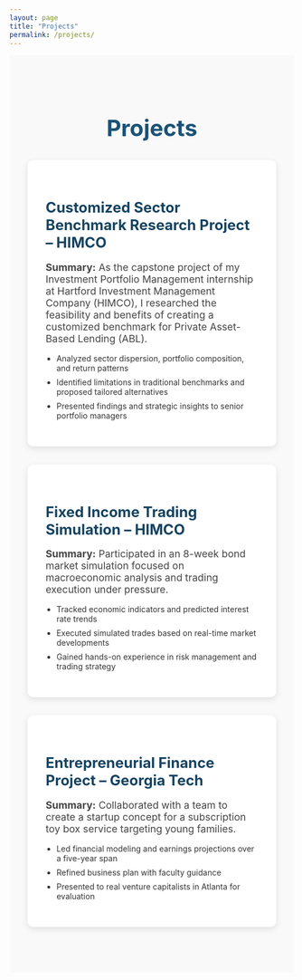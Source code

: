 ```yaml
---
layout: page
title: "Projects"
permalink: /projects/
---
```


<div class="section-wrapper">
  <h1 class="section-title">Projects</h1>

  <div class="project">
    <h2>Customized Sector Benchmark Research Project – HIMCO</h2>
    <p><strong>Summary:</strong> As the capstone project of my Investment Portfolio Management internship at Hartford Investment Management Company (HIMCO), I researched the feasibility and benefits of creating a customized benchmark for Private Asset-Based Lending (ABL).</p>
    <ul>
      <li>Analyzed sector dispersion, portfolio composition, and return patterns</li>
      <li>Identified limitations in traditional benchmarks and proposed tailored alternatives</li>
      <li>Presented findings and strategic insights to senior portfolio managers</li>
    </ul>
  </div>

  <div class="project">
    <h2>Fixed Income Trading Simulation – HIMCO</h2>
    <p><strong>Summary:</strong> Participated in an 8-week bond market simulation focused on macroeconomic analysis and trading execution under pressure.</p>
    <ul>
      <li>Tracked economic indicators and predicted interest rate trends</li>
      <li>Executed simulated trades based on real-time market developments</li>
      <li>Gained hands-on experience in risk management and trading strategy</li>
    </ul>
  </div>

  <div class="project">
    <h2>Entrepreneurial Finance Project – Georgia Tech</h2>
    <p><strong>Summary:</strong> Collaborated with a team to create a startup concept for a subscription toy box service targeting young families.</p>
    <ul>
      <li>Led financial modeling and earnings projections over a five-year span</li>
      <li>Refined business plan with faculty guidance</li>
      <li>Presented to real venture capitalists in Atlanta for evaluation</li>
    </ul>
  </div>
</div>

<style>
.section-wrapper {
  padding: 3rem 2rem;
  background-color: #f9f9f9;
}

.section-title {
  font-size: 2.5rem;
  color: #1a5276;
  margin-bottom: 2rem;
  text-align: center;
}

.project {
  background: white;
  border-radius: 10px;
  padding: 2rem;
  margin-bottom: 2rem;
  box-shadow: 0 4px 12px rgba(0, 0, 0, 0.1);
}

.project h2 {
  font-size: 1.6rem;
  color: #154360;
  margin-bottom: 0.5rem;
}

.project p {
  font-size: 1.1rem;
  color: #444;
  margin-bottom: 1rem;
}

.project ul {
  padding-left: 1.2rem;
  color: #333;
}

.project ul li {
  margin-bottom: 0.5rem;
}
</style>
